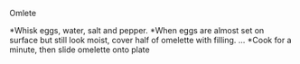 Omlete

*Whisk eggs, water, salt and pepper.
*When eggs are almost set on surface but still look moist, cover half of omelette with filling. ...
*Cook for a minute, then slide omelette onto plate